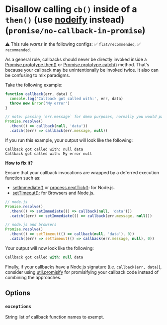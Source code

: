 # Disallow calling `cb()` inside of a `then()` (use [nodeify][] instead) (`promise/no-callback-in-promise`)

⚠️ This rule _warns_ in the following configs: ✅ `flat/recommended`, ✅
`recommended`.

<!-- end auto-generated rule header -->

As a general rule, callbacks should never be directly invoked inside a
[Promise.prototype.then()] or [Promise.prototype.catch()] method. That's because
your callback may be unintentionally be invoked twice. It also can be confusing
to mix paradigms.

Take the following example:

```js
function callback(err, data) {
  console.log('Callback got called with:', err, data)
  throw new Error('My error')
}

// note: passing `err.message` for demo purposes, normally you would pass `err`
Promise.resolve()
  .then(() => callback(null, 'data'))
  .catch((err) => callback(err.message, null))
```

If you run this example, your output will look like the following:

```
Callback got called with: null data
Callback got called with: My error null
```

**How to fix it?**

Ensure that your callback invocations are wrapped by a deferred execution
function such as:

- [setImmediate()] or [process.nextTick()]: for Node.js.
- [setTimeout()]: for Browsers and Node.js.

```js
// node.js
Promise.resolve()
  .then(() => setImmediate(() => callback(null, 'data')))
  .catch((err) => setImmediate(() => callback(err.message, null)))

// node.js and browsers
Promise.resolve()
  .then(() => setTimeout(() => callback(null, 'data'), 0))
  .catch((err) => setTimeout(() => callback(err.message, null), 0))
```

Your output will now look like the following:

```js
Callback got called with: null data
```

Finally, if your callbacks have a Node.js signature (i.e.
`callback(err, data)`), consider using [util.promisify] for promisifying your
callback code instead of combining the approaches.

[util.promisify]:
  https://nodejs.org/dist/latest/docs/api/util.html#utilpromisifyoriginal
[promise.prototype.then()]:
  https://developer.mozilla.org/en-US/docs/Web/JavaScript/Reference/Global_Objects/Promise/then
[promise.prototype.catch()]:
  https://developer.mozilla.org/en-US/docs/Web/JavaScript/Reference/Global_Objects/Promise/catch
[setimmediate()]:
  https://nodejs.org/docs/latest-v14.x/api/timers.html#timers_setimmediate_callback_args
[process.nexttick()]:
  https://nodejs.org/docs/latest-v14.x/api/process.html#process_process_nexttick_callback_args
[settimeout()]:
  https://developer.mozilla.org/en-US/docs/Web/API/WindowOrWorkerGlobalScope/setTimeout

## Options

### `exceptions`

String list of callback function names to exempt.

[nodeify]: https://www.npmjs.com/package/nodeify
